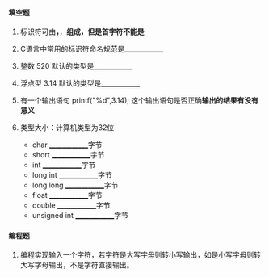 #### 填空题

1. 标识符可由<u>____________</u>，<u>____________</u>，<u>____________</u>组成，但是首字符不能是<u>____________</u>
2. C语言中常用的标识符命名规范是<u>____________</u>

3. 整数 520 默认的类型是<u>____________</u>
4. 浮点型 3.14 默认的类型是<u>____________</u>
5. 有一个输出语句 printf("%d",3.14); 这个输出语句是否正确<u>____________</u>输出的结果有没有意义<u>____________</u>
6. 类型大小：计算机类型为32位
   + char  <u>____________</u>字节
   + short  <u>____________</u>字节
   + int  <u>____________</u>字节
   + long int  <u>____________</u>字节
   + long long  <u>____________</u>字节
   + float  <u>____________</u>字节
   + double  <u>____________</u>字节
   + unsigned int  <u>____________</u>字节

#### 编程题

1. 编程实现输入一个字符，若字符是大写字母则转小写输出，如是小写字母则转大写字母输出，不是字符直接输出。

